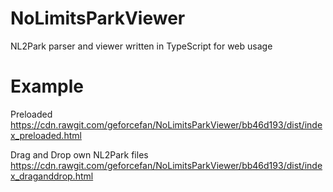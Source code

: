 # NoLimitsParkViewer
NL2Park parser and viewer written in TypeScript for web usage


# Example

Preloaded
https://cdn.rawgit.com/geforcefan/NoLimitsParkViewer/bb46d193/dist/index_preloaded.html

Drag and Drop own NL2Park files
https://cdn.rawgit.com/geforcefan/NoLimitsParkViewer/bb46d193/dist/index_draganddrop.html

